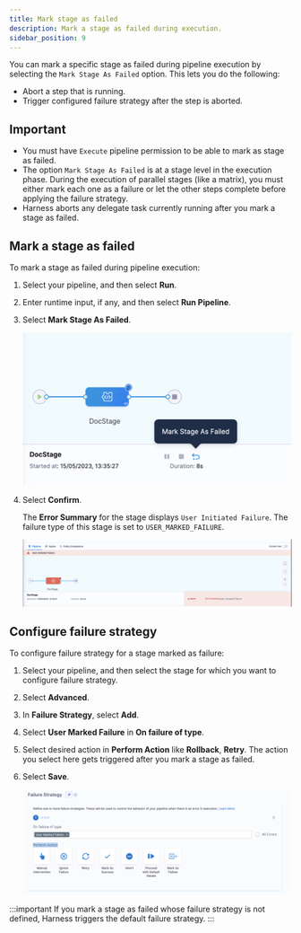 ```yaml
---
title: Mark stage as failed
description: Mark a stage as failed during execution.
sidebar_position: 9
---
```


You can mark a specific stage as failed during pipeline execution by selecting the `Mark Stage As Failed` option.
This lets you do the following: 
- Abort a step that is running.
- Trigger configured failure strategy after the step is aborted.

## Important

- You must have `Execute` pipeline permission to be able to mark as stage as failed.
- The option `Mark Stage As Failed` is at a stage level in the execution phase. During the execution of parallel stages (like a matrix), you must either mark each one as a failure or let the other steps complete before applying the failure strategy.
- Harness aborts any delegate task currently running after you mark a stage as failed.

## Mark a stage as failed

To mark a stage as failed during pipeline execution: 

1. Select your pipeline, and then select **Run**.
2. Enter runtime input, if any, and then select **Run Pipeline**.
3. Select **Mark Stage As Failed**.
   
   ![](./static/mark-as-failed-option.png)

4. Select **Confirm**.
   
   The **Error Summary** for the stage displays `User Initiated Failure`. The failure type of this stage is set to `USER_MARKED_FAILURE`.

   ![](./static/error-summary.png)

## Configure failure strategy

To configure failure strategy for a stage marked as failure: 

1. Select your pipeline, and then select the stage for which you want to configure failure strategy.
2. Select **Advanced**.
3. In **Failure Strategy**, select **Add**.
4. Select **User Marked Failure** in **On failure of type**.
5. Select desired action in **Perform Action** like **Rollback**, **Retry**.
   The action you select here gets triggered after you mark a stage as failed.
6. Select **Save**.

   ![](./static/failure%20strategy.png)


:::important
If you mark a stage as failed whose failure strategy is not defined, Harness triggers the default failure strategy.
:::



